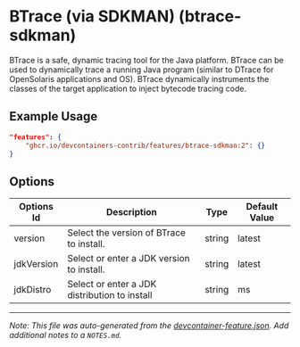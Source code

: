 

# BTrace (via SDKMAN) (btrace-sdkman)

BTrace is a safe, dynamic tracing tool for the Java platform. BTrace can be used
to dynamically trace a running Java program (similar to DTrace for OpenSolaris
applications and OS). BTrace dynamically instruments the classes of the target
application to inject bytecode tracing code.

## Example Usage

```json
"features": {
    "ghcr.io/devcontainers-contrib/features/btrace-sdkman:2": {}
}
```

## Options

| Options Id | Description | Type | Default Value |
|-----|-----|-----|-----|
| version | Select the version of BTrace to install. | string | latest |
| jdkVersion | Select or enter a JDK version to install. | string | latest |
| jdkDistro | Select or enter a JDK distribution to install | string | ms |



---

_Note: This file was auto-generated from the [devcontainer-feature.json](https://github.com/devcontainers-contrib/features/blob/main/src/btrace-sdkman/devcontainer-feature.json).  Add additional notes to a `NOTES.md`._
